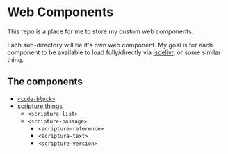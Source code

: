 # Web Components

This repo is a place for me to store my custom web components.

Each sub-directory will be it's own web component. My goal is for each component to be available to load fully/directly via [jsdelivr](https://www.jsdelivr.com/), or some similar thing.

## The components

* [`<code-block>`](./code-block)
* [scripture things](./scripture)
  * `<scripture-list>`
  * `<scripture-passage>`
      * `<scripture-reference>`
      * `<scripture-text>`
      * `<scripture-version>`

